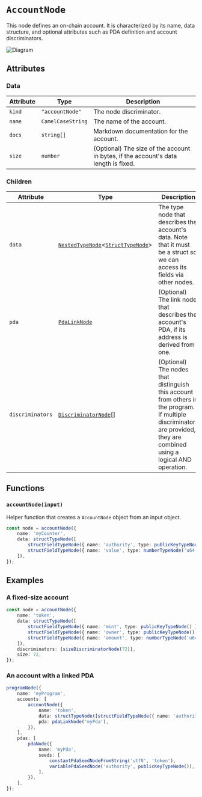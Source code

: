 # `AccountNode`

This node defines an on-chain account. It is characterized by its name, data structure, and optional attributes such as PDA definition and account discriminators.

![Diagram](https://github.com/codama/kinobi/assets/3642397/77974dad-212e-49b1-8e41-5d466c273a02)

## Attributes

### Data

| Attribute | Type              | Description                                                                         |
| --------- | ----------------- | ----------------------------------------------------------------------------------- |
| `kind`    | `"accountNode"`   | The node discriminator.                                                             |
| `name`    | `CamelCaseString` | The name of the account.                                                            |
| `docs`    | `string[]`        | Markdown documentation for the account.                                             |
| `size`    | `number`          | (Optional) The size of the account in bytes, if the account's data length is fixed. |

### Children

| Attribute        | Type                                                                                                 | Description                                                                                                                                                              |
| ---------------- | ---------------------------------------------------------------------------------------------------- | ------------------------------------------------------------------------------------------------------------------------------------------------------------------------ |
| `data`           | [`NestedTypeNode`](./typeNodes/NestedTypeNode.md)<[`StructTypeNode`](./typeNodes/StructTypeNode.md)> | The type node that describes the account's data. Note that it must be a struct so we can access its fields via other nodes.                                              |
| `pda`            | [`PdaLinkNode`](./linkNodes/PdaLinkNode.md)                                                          | (Optional) The link node that describes the account's PDA, if its address is derived from one.                                                                           |
| `discriminators` | [`DiscriminatorNode`](./discriminatorNodes/README.md)[]                                              | (Optional) The nodes that distinguish this account from others in the program. If multiple discriminators are provided, they are combined using a logical AND operation. |

## Functions

### `accountNode(input)`

Helper function that creates a `AccountNode` object from an input object.

```ts
const node = accountNode({
    name: 'myCounter',
    data: structTypeNode([
        structFieldTypeNode({ name: 'authority', type: publicKeyTypeNode() }),
        structFieldTypeNode({ name: 'value', type: numberTypeNode('u64') }),
    ]),
});
```

## Examples

### A fixed-size account

```ts
const node = accountNode({
    name: 'token',
    data: structTypeNode([
        structFieldTypeNode({ name: 'mint', type: publicKeyTypeNode() }),
        structFieldTypeNode({ name: 'owner', type: publicKeyTypeNode() }),
        structFieldTypeNode({ name: 'amount', type: numberTypeNode('u64') }),
    ]),
    discriminators: [sizeDiscriminatorNode(72)],
    size: 72,
});
```

### An account with a linked PDA

```ts
programNode({
    name: 'myProgram',
    accounts: [
        accountNode({
            name: 'token',
            data: structTypeNode([structFieldTypeNode({ name: 'authority', type: publicKeyTypeNode() })]),
            pda: pdaLinkNode('myPda'),
        }),
    ],
    pdas: [
        pdaNode({
            name: 'myPda',
            seeds: [
                constantPdaSeedNodeFromString('utf8', 'token'),
                variablePdaSeedNode('authority', publicKeyTypeNode()),
            ],
        }),
    ],
});
```

